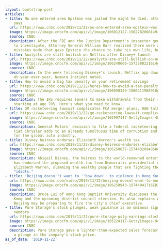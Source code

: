 ```yaml
---
layout: bootstrap-post
articles:
- title: No one entered area Epstein was jailed the night he died, attorney general
    says
  url: https://www.cnbc.com/2019/11/22/no-one-entered-area-epstein-was-jailed-the-night-he-died-attorney-general-says.html
  image: https://image.cnbcfm.com/api/v1/image/106012127-1562782068149rts2lp7i.jpg?v=1573744484
  source: CNBC
  description: After the FBI and the Justice Department's inspector general continued
    to investigate, Attorney General William Barr realized there were a "series" of
    mistakes made that gave Epstein the chance to take his own life, he said.
- title: Analysts are still bullish on Netflix after Disney+ launch
  url: https://www.cnbc.com/2019/11/22/analysts-are-still-bullish-on-netflix-after-disney-launch.html
  image: https://image.cnbcfm.com/api/v1/image/106240666-1573588221614gettyimages-1162019844.jpeg?v=1574432128
  source: CNBC
  description: In the week following Disney+'s launch, Netflix app downloads grew
    4% year-over-year, Nomura Instinet noted.
- title: How to avoid a big tax penalty on your retirement savings
  url: https://www.cnbc.com/2019/11/22/heres-how-to-avoid-a-tax-penalty-on-your-retirement-savings.html
  image: https://image.cnbcfm.com/api/v1/image/106090349-1566411968910gettyimages-1147981126.jpeg?v=1571686601
  source: CNBC
  description: The IRS requires savers to make withdrawals from their retirement accounts
    starting at age 70½. Here's what you need to know.
- title: GM racketeering lawsuit complicates FCA merger plans, UAW talks
  url: https://www.cnbc.com/2019/11/22/gm-racketeering-lawsuit-complicates-fca-merger-plans-uaw-talks.html
  image: https://image.cnbcfm.com/api/v1/image/102997117-GettyImages-480683198.jpg?v=1532564257
  source: CNBC
  description: General Motors' decision to file a federal racketeering lawsuit against
    Fiat Chrysler adds to an already tumultuous time of corruption and disruption
    for the global auto industry.
- title: Disney heiress endorses Elizabeth Warren's wealth tax
  url: https://www.cnbc.com/2019/11/22/disney-heiress-endorses-elizabeth-warrens-wealth-tax.html
  image: https://image.cnbcfm.com/api/v1/image/106260837-1574432094868gettyimages-1140476350.jpeg?v=1574432229
  source: CNBC
  description: Abigail Disney, the heiress to the world-renowned entertainment firm,
    has endorsed the proposed wealth tax from Democratic presidential candidate Sen.
    Elizabeth Warren, slamming the wealthy people that are fighting the policy as
    "idiots."
- title: 'Beijing doesn''t want to ''bow down'' to violence in Hong Kong: HKBU'
  url: https://www.cnbc.com/video/2019/11/22/beijing-doesnt-want-to-bow-down-to-violence-in-hong-kong-hkbu.html
  image: https://image.cnbcfm.com/api/v1/image/106259943-15744041716ED3-SSA-112219-BruceLui.jpg?v=1574404171
  source: CNBC
  description: Bruce Lui of Hong Kong Baptist University discusses the unrest in Hong
    Kong and the upcoming district council election. He also explains why he says
    Beijing may be preparing to fire the city's chief executive.
- title: Pure Storage's stock plunges, weak guidance is an ominous sign for tech infrastructure
    vendors
  url: https://www.cnbc.com/2019/11/22/pure-storage-pstg-earnings-stock-falls-on-weak-guidance.html
  image: https://image.cnbcfm.com/api/v1/image/105224117-GettyImages-94964950.jpg?v=1574380416
  source: CNBC
  description: Pure Storage gave a lighter-than-expected sales forecast, sparking
    a plunge in the company's stock price.
as_of_date: '2019-11-22'
---
```


